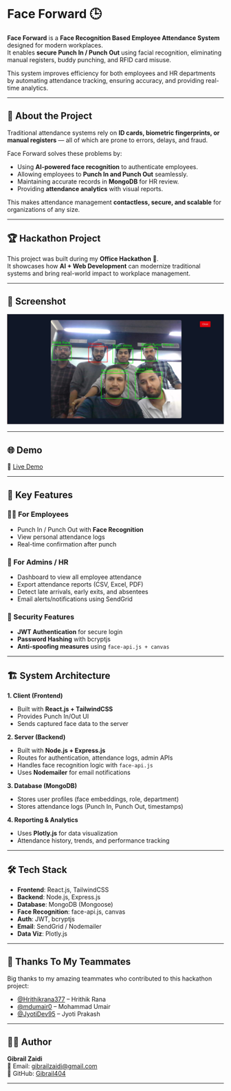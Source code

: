 # Face Forward 🕒  

**Face Forward** is a **Face Recognition Based Employee Attendance System** designed for modern workplaces.  
It enables **secure Punch In / Punch Out** using facial recognition, eliminating manual registers, buddy punching, and RFID card misuse.  

This system improves efficiency for both employees and HR departments by automating attendance tracking, ensuring accuracy, and providing real-time analytics.  

---


## 📖 About the Project  

Traditional attendance systems rely on **ID cards, biometric fingerprints, or manual registers** — all of which are prone to errors, delays, and fraud.  

Face Forward solves these problems by:  
- Using **AI-powered face recognition** to authenticate employees.  
- Allowing employees to **Punch In and Punch Out** seamlessly.  
- Maintaining accurate records in **MongoDB** for HR review.  
- Providing **attendance analytics** with visual reports.  

This makes attendance management **contactless, secure, and scalable** for organizations of any size.  

---

## 🏆 Hackathon Project  

This project was built during my **Office Hackathon** 🚀.  
It showcases how **AI + Web Development** can modernize traditional systems and bring real-world impact to workplace management. 

---

## 📸 Screenshot  

![App Screenshot](./screenshot.jpg)  


---

## 🌐 Demo  

🔗 [Live Demo](https://face-forward-iota.vercel.app/)  

---

## 🚀 Key Features  

### 👨‍💼 For Employees  
- Punch In / Punch Out with **Face Recognition**  
- View personal attendance logs  
- Real-time confirmation after punch  

### 🏢 For Admins / HR  
- Dashboard to view all employee attendance  
- Export attendance reports (CSV, Excel, PDF)  
- Detect late arrivals, early exits, and absentees  
- Email alerts/notifications using SendGrid  

### 🔐 Security Features  
- **JWT Authentication** for secure login  
- **Password Hashing** with bcryptjs  
- **Anti-spoofing measures** using `face-api.js + canvas`  

---

## 🏗️ System Architecture  

**1. Client (Frontend)**  
- Built with **React.js + TailwindCSS**  
- Provides Punch In/Out UI  
- Sends captured face data to the server  

**2. Server (Backend)**  
- Built with **Node.js + Express.js**  
- Routes for authentication, attendance logs, admin APIs  
- Handles face recognition logic with `face-api.js`  
- Uses **Nodemailer** for email notifications  

**3. Database (MongoDB)**  
- Stores user profiles (face embeddings, role, department)  
- Stores attendance logs (Punch In, Punch Out, timestamps)  

**4. Reporting & Analytics**  
- Uses **Plotly.js** for data visualization  
- Attendance history, trends, and performance tracking  

---

## 🛠️ Tech Stack  

- **Frontend**: React.js, TailwindCSS  
- **Backend**: Node.js, Express.js  
- **Database**: MongoDB (Mongoose)  
- **Face Recognition**: face-api.js, canvas  
- **Auth**: JWT, bcryptjs  
- **Email**: SendGrid / Nodemailer  
- **Data Viz**: Plotly.js  

---
## 🙌 Thanks To My Teammates  

Big thanks to my amazing teammates who contributed to this hackathon project:  

- [@Hrithikrana377](https://github.com/Hrithikrana377) – Hrithik Rana  
- [@mdumair0](https://github.com/mdumair0) – Mohammad Umair  
- [@JyotiDev95](https://github.com/JyotiDev95) – Jyoti Prakash  

---

## 👨‍💻 Author  

**Gibrail Zaidi**  
📧 Email: gibrailzaidi@gmail.com  
🔗 GitHub: [Gibrail404](https://github.com/Gibrail404)  

---
